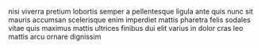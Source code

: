 nisi viverra pretium lobortis semper a pellentesque ligula ante quis nunc sit
mauris accumsan scelerisque enim imperdiet mattis pharetra felis sodales vitae
quis maximus mattis ultrices finibus dui elit varius in dolor cras leo mattis
arcu ornare dignissim